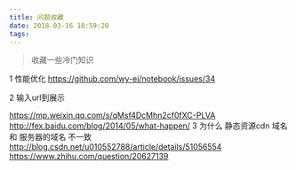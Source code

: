```yaml
---
title: 问题收藏
date: 2018-03-16 10:59:20
tags: 
---
```


> 收藏一些冷门知识


 1 性能优化
https://github.com/wy-ei/notebook/issues/34
 
 2 输入url到展示
 
  https://mp.weixin.qq.com/s/qMsf4DcMhn2cf0fXC-PLVA
 http://fex.baidu.com/blog/2014/05/what-happen/
 3 为什么 静态资源cdn 域名和 服务器的域名 不一致
http://blog.csdn.net/u010552788/article/details/51056554
https://www.zhihu.com/question/20627139

